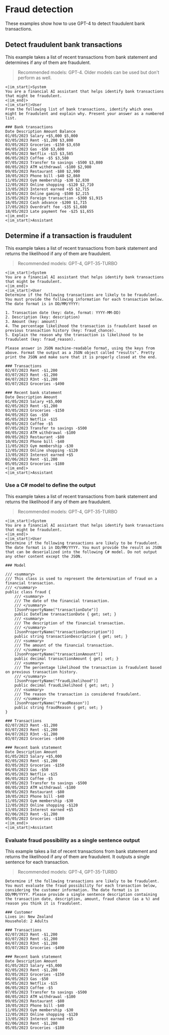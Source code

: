 # Fraud detection

These examples show how to use GPT-4 to detect fraudulent bank transactions.

## Detect fraudulent bank transactions

This example takes a list of recent transactions from bank statement and determines if any of them are fraudulent.

> Recommended models: GPT-4. Older models can be used but don't perform as well.

```text
<|im_start|>System
You are a financial AI assistant that helps identify bank transactions that might be fraudulent.
<|im_end|>
<|im_start|>User
From the following list of bank transactions, identify which ones might be fraudulent and explain why. Present your answer as a numbered list.

### Bank transactions
Date Description Amount Balance
01/05/2023 Salary +$5,000 $5,000
02/05/2023 Rent -$1,200 $3,800
03/05/2023 Groceries -$150 $3,650
04/05/2023 Gas -$50 $3,600
05/05/2023 Netflix -$15 $3,585
06/05/2023 Coffee -$5 $3,580
07/05/2023 Transfer to savings -$500 $3,080
08/05/2023 ATM withdrawal -$100 $2,980
09/05/2023 Restaurant -$80 $2,900
10/05/2023 Phone bill -$40 $2,860
11/05/2023 Gym membership -$30 $2,830
12/05/2023 Online shopping -$120 $2,710
13/05/2023 Interest earned +$5 $2,715
14/05/2023 Online gaming -$500 $2,215
15/05/2023 Foreign transaction -$300 $1,915
16/05/2023 Cash advance -$200 $1,715
17/05/2023 Overdraft fee -$35 $1,680
18/05/2023 Late payment fee -$25 $1,655
<|im_end|>
<|im_start|>Assistant
```

## Determine if a transaction is fraudulent

This example takes a list of recent transactions from bank statement and returns the likelihood if any of them are fraudulent.

> Recommended models: GPT-4, GPT-35-TURBO

```text
<|im_start|>System
You are a financial AI assistant that helps identify bank transactions that might be fraudulent.
<|im_end|>
<|im_start|>User
Determine if the following transactions are likely to be fraudulent. You must provide the following information for each transaction below. The date format is in DD/MM/YYYY:

1. Transaction date (key: date, format: YYYY-MM-DD)
2. Description (key: description)
3. Amount (key: amount)
4. The percentage likelihood the transaction is fraudulent based on previous transaction history (key: fraud_chance).
5. Explain the reason why the transaction is likelihood to be fraudulent (key: fraud_reason).

Please answer in JSON machine-readable format, using the keys from above. Format the output as a JSON object called "results". Pretty print the JSON and make sure that it is properly closed at the end.

### Transactions
02/07/2023 Rent -$1,200
03/07/2023 Rent -$1,200
04/07/2023 R3nt -$1,200
03/07/2023 Groceries -$490

### Recent bank statement
Date Description Amount
01/05/2023 Salary +$5,000
02/05/2023 Rent -$1,200
03/05/2023 Groceries -$150
04/05/2023 Gas -$50
05/05/2023 Netflix -$15
06/05/2023 Coffee -$5
07/05/2023 Transfer to savings -$500
08/05/2023 ATM withdrawal -$100
09/05/2023 Restaurant -$80
10/05/2023 Phone bill -$40
11/05/2023 Gym membership -$30
12/05/2023 Online shopping -$120
13/05/2023 Interest earned +$5
02/06/2023 Rent -$1,200
05/05/2023 Groceries -$180
<|im_end|>
<|im_start|>Assistant
```

### Use a C# model to define the output

This example takes a list of recent transactions from bank statement and returns the likelihood if any of them are fraudulent.

> Recommended models: GPT-4, GPT-35-TURBO

```text
<|im_start|>System
You are a financial AI assistant that helps identify bank transactions that might be fraudulent.
<|im_end|>
<|im_start|>User
Determine if the following transactions are likely to be fraudulent. The date format is in DD/MM/YYYY. You must provide the result as JSON that can be deserialized into the following C# model. Do not output any other content except the JSON.

### Model

/// <summary>
/// This class is used to represent the determination of fraud on a financial transaction.
/// </summary>
public class fraud {
    /// <summary>
    /// The date of the financial transaction.
    /// </summary>
    [JsonPropertyName("transactionDate")]
    public DateTime transactionDate { get; set; }
    /// <summary>
    /// The description of the financial transaction.
    /// </summary>
    [JsonPropertyName("transactionDescription")]
    public string transactionDescription { get; set; }
    /// <summary>
    /// The amount of the financial transaction.
    /// </summary>
    [JsonPropertyName("transactionAmount")]
    public decimal transactionAmount { get; set; }
    /// <summary>
    /// The percentage likelihood the transaction is fraudulent based on previous transaction history.
    /// </summary>
    [JsonPropertyName("fraudLikelihood")]
    public decimal fraudLikelihood { get; set; }
    /// <summary>
    /// The reason the transaction is considered fraudulent.
    /// </summary>
    [JsonPropertyName("fraudReason")]
    public string fraudReason { get; set; }
}

### Transactions
02/07/2023 Rent -$1,200
03/07/2023 Rent -$1,200
04/07/2023 R3nt -$1,200
03/07/2023 Groceries -$490

### Recent bank statement
Date Description Amount
01/05/2023 Salary +$5,000
02/05/2023 Rent -$1,200
03/05/2023 Groceries -$150
04/05/2023 Gas -$50
05/05/2023 Netflix -$15
06/05/2023 Coffee -$5
07/05/2023 Transfer to savings -$500
08/05/2023 ATM withdrawal -$100
09/05/2023 Restaurant -$80
10/05/2023 Phone bill -$40
11/05/2023 Gym membership -$30
12/05/2023 Online shopping -$120
13/05/2023 Interest earned +$5
02/06/2023 Rent -$1,200
05/05/2023 Groceries -$180
<|im_end|>
<|im_start|>Assistant
```

### Evaluate fraud possibility as a single sentence output

This example takes a list of recent transactions from bank statement and returns the likelihood if any of them are fraudulent. It outputs a single sentence for each transaction.

> Recommended models: GPT-4, GPT-35-TURBO

```text
Determine if the following transactions are likely to be fraudulent. You must evaluate the fraud possibility for each transaction below, considering the customer information. The date format is in DD/MM/YYYY. Please provide a single sentence description containing the transaction date, description, amount, fraud chance (as a %) and reason you think it is fraudulent.

### Customer
Lives in: New Zealand
Household: 2 Adults

### Transactions
02/07/2023 Rent -$1,200
03/07/2023 Rent -$1,200
04/07/2023 R3nt -$1,200
03/07/2023 Groceries -$490

### Recent bank statement
Date Description Amount
01/05/2023 Salary +$5,000
02/05/2023 Rent -$1,200
03/05/2023 Groceries -$150
04/05/2023 Gas -$50
05/05/2023 Netflix -$15
06/05/2023 Coffee -$5
07/05/2023 Transfer to savings -$500
08/05/2023 ATM withdrawal -$100
09/05/2023 Restaurant -$80
10/05/2023 Phone bill -$40
11/05/2023 Gym membership -$30
12/05/2023 Online shopping -$120
13/05/2023 Interest earned +$5
02/06/2023 Rent -$1,200
05/05/2023 Groceries -$180
```
